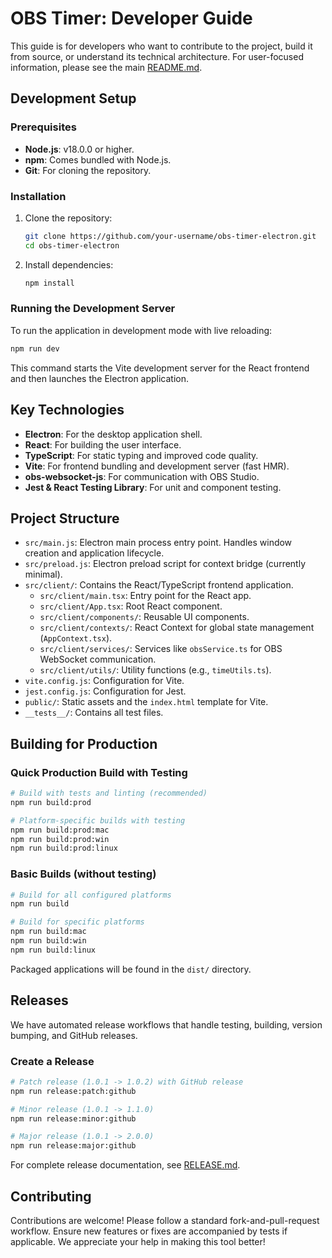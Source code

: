 # OBS Timer: Developer Guide

This guide is for developers who want to contribute to the project, build it from source, or understand its technical architecture. For user-focused information, please see the main [README.md](../README.md).

## Development Setup

### Prerequisites

- **Node.js**: v18.0.0 or higher.
- **npm**: Comes bundled with Node.js.
- **Git**: For cloning the repository.

### Installation

1.  Clone the repository:
    ```bash
    git clone https://github.com/your-username/obs-timer-electron.git
    cd obs-timer-electron
    ```
2.  Install dependencies:
    ```bash
    npm install
    ```

### Running the Development Server

To run the application in development mode with live reloading:

```bash
npm run dev
```

This command starts the Vite development server for the React frontend and then launches the Electron application.

## Key Technologies

-   **Electron**: For the desktop application shell.
-   **React**: For building the user interface.
-   **TypeScript**: For static typing and improved code quality.
-   **Vite**: For frontend bundling and development server (fast HMR).
-   **obs-websocket-js**: For communication with OBS Studio.
-   **Jest & React Testing Library**: For unit and component testing.

## Project Structure

-   `src/main.js`: Electron main process entry point. Handles window creation and application lifecycle.
-   `src/preload.js`: Electron preload script for context bridge (currently minimal).
-   `src/client/`: Contains the React/TypeScript frontend application.
    -   `src/client/main.tsx`: Entry point for the React app.
    -   `src/client/App.tsx`: Root React component.
    -   `src/client/components/`: Reusable UI components.
    -   `src/client/contexts/`: React Context for global state management (`AppContext.tsx`).
    -   `src/client/services/`: Services like `obsService.ts` for OBS WebSocket communication.
    -   `src/client/utils/`: Utility functions (e.g., `timeUtils.ts`).
-   `vite.config.js`: Configuration for Vite.
-   `jest.config.js`: Configuration for Jest.
-   `public/`: Static assets and the `index.html` template for Vite.
-   `__tests__/`: Contains all test files.


## Building for Production

### Quick Production Build with Testing
```bash
# Build with tests and linting (recommended)
npm run build:prod

# Platform-specific builds with testing
npm run build:prod:mac
npm run build:prod:win  
npm run build:prod:linux
```

### Basic Builds (without testing)
```bash
# Build for all configured platforms
npm run build

# Build for specific platforms
npm run build:mac
npm run build:win
npm run build:linux
```

Packaged applications will be found in the `dist/` directory.

## Releases

We have automated release workflows that handle testing, building, version bumping, and GitHub releases.

### Create a Release
```bash
# Patch release (1.0.1 -> 1.0.2) with GitHub release
npm run release:patch:github

# Minor release (1.0.1 -> 1.1.0) 
npm run release:minor:github

# Major release (1.0.1 -> 2.0.0)
npm run release:major:github
```

For complete release documentation, see [RELEASE.md](RELEASE.md).

## Contributing

Contributions are welcome! Please follow a standard fork-and-pull-request workflow. Ensure new features or fixes are accompanied by tests if applicable. We appreciate your help in making this tool better! 